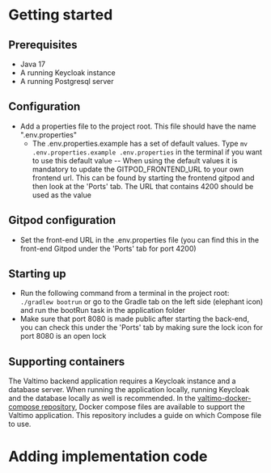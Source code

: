 # Getting started
## Prerequisites
- Java 17
- A running Keycloak instance
- A running Postgresql server

## Configuration
- Add a properties file to the project root. This file should have the name ".env.properties"
  - The .env.properties.example has a set of default values. Type `mv .env.properties.example .env.properties` in the terminal if you want to use this default value
  -- When using the default values it is mandatory to update the GITPOD_FRONTEND_URL to your own frontend url. This can be found by starting the frontend gitpod and then look at the 'Ports' tab. The URL that contains 4200 should be used as the value

## Gitpod configuration
- Set the front-end URL in the .env.properties file (you can find this in the front-end Gitpod under the 'Ports' tab for port 4200)

## Starting up
- Run the following command from a terminal in the project root: ```./gradlew bootrun``` or go to the Gradle tab on the left side (elephant icon) and run the bootRun task in the application folder
- Make sure that port 8080 is made public after starting the back-end, you can check this under the 'Ports' tab by making sure the lock icon for port 8080 is an open lock

## Supporting containers
The Valtimo backend application requires a Keycloak instance and a database server. When running the application locally, running Keycloak and the database locally as well is recommended. In the [valtimo-docker-compose repository](https://github.com/valtimo-platform/valtimo-docker-compose), Docker compose files are available to support the Valtimo application. This repository includes a guide on which Compose file to use.

# Adding implementation code
